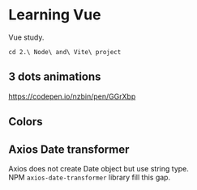 # Learning Vue

Vue study.


``cd 2.\ Node\ and\ Vite\ project``




## 3 dots animations

https://codepen.io/nzbin/pen/GGrXbp


## Colors 


## Axios Date transformer

Axios does not create Date object but use string type.  
NPM ``axios-date-transformer`` library fill this gap.  